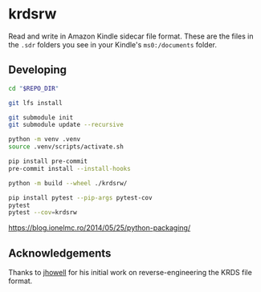 # krdsrw
Read and write in Amazon Kindle sidecar file format. These are the files in the `.sdr` folders you see in your Kindle's `ms0:/documents` folder.

## Developing
```bash
cd "$REPO_DIR"

git lfs install

git submodule init
git submodule update --recursive

python -m venv .venv
source .venv/scripts/activate.sh

pip install pre-commit
pre-commit install --install-hooks

python -m build --wheel ./krdsrw/

pip install pytest --pip-args pytest-cov
pytest
pytest --cov=krdsrw
```

https://blog.ionelmc.ro/2014/05/25/python-packaging/

## Acknowledgements
Thanks to [jhowell](https://www.mobileread.com/forums/showthread.php?t=322172) for his initial work on reverse-engineering the KRDS file format.
